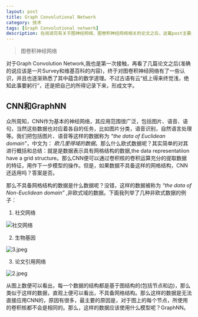 ```yaml
---
layout: post
title: Graph Convolutional Network
category: 技术
tags: [Graph Convolutional network]
description: 在阅读完有关于图神经网络、图卷积神经网络相关的论文之后，这篇post主要是对图卷积神经网络进行总结。
---
```



> 图卷积神经网络

对于Graph Convolution Network,我也是第一次接触，再看了几篇论文之后(准确的说应该是一片Survey和维基百科的内容)，终于对图卷积神经网络有了一些认识，并且也逐渐熟悉了其中蕴含的数学道理。不过古语有云“纸上得来终觉浅，绝知此事要躬行”，还是把自己的所得记录下来，形成文字。

## CNN和GraphNN

众所周知，CNN作为基本的神经网络，其应用范围很广泛，包括图片、语音、语句，当然这些数据也对应着各自的任务，比如图片分类，语音识别，自然语言处理等。我们把包括图片、语音等这样的数据称为 *“the data of Euclidean domain”*，中文为： *欧几里得域的数据*。那么什么欧式数据呢？其实简单的对其进行概括和总结：就是是数据表示具有网格结构的数据,the data representatiion have a grid structure。那么CNN便可以通过卷积核的卷积运算充分的提取数据的特征，用作下一步模型的操作。但是，如果数据不具备这样的网格结构，CNN还适用吗？答案是否。

那么不具备网格结构的数据是什么数据呢？没错，这样的数据被称为 *“the data of Non-Euclidean domain”* ,非欧式域的数据。下面我列举了几种非欧式数据的例子：

1. 社交网络

![社交网络](https://ws1.sinaimg.cn/large/006CCxP6gy1g6urgp7jlfj30ae03raa2.jpg)

2. 生物基因

![3.jpeg](https://ws1.sinaimg.cn/large/006CCxP6ly1g6uriydy35j308504smx6.jpg)

3. 论文引用网络

![2.jpeg](https://ws1.sinaimg.cn/large/006CCxP6ly1g6urjh6i8vj308k04kdfs.jpg)


从图上数便可以看出，每一个数据的结构都是基于图结构的(包括节点和边)，那么类似于这样的数据，直观上便可以看出，不具备网格结构。那么这样的数据是无法直接应用CNN的，原因有很多，最主要的原因是，对于图上的每个节点，所使用的卷积核都不会是相同的。那么，这样的数据应该使用什么模型呢？GraphNN。
